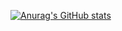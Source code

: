 [![Anurag's GitHub stats](https://github-readme-stats.vercel.app/api?username=kevincastrochavez&count_private=true&show_icons=true)](https://github.com/anuraghazra/github-readme-stats)
